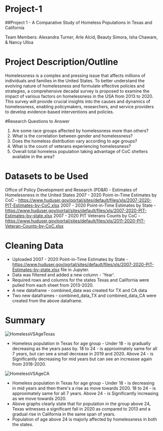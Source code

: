 
# Project-1
##Project 1 - A Comparative Study of Homeless Populations in Texas and California

Team Members: Alexandra Turner, Arle Alcid, Beauty Simora, Isha Chaware, & Nancy Ulloa

# Project Description/Outline
Homelessness is a complex and pressing issue that affects millions of individuals and families in the United States. To better understand the evolving nature of homelessness and formulate effective policies and strategies, a comprehensive decadal survey is proposed to examine the impact of various factors on homelessness in the USA from 2013 to 2020. This survey will provide crucial insights into the causes and dynamics of homelessness, enabling policymakers, researchers, and service providers to develop evidence-based interventions and policies.

#Research Questions to Answer
1. Are some race groups affected by homelessness more than others?
2. What is the correlation between gender and homelessness?
3. Does the homeless distribution vary according to age groups?
4. What is the count of veterans experiencing homelessness?
5. Overall total homeless population taking advantage of CoC shelters available in the area?


# Datasets to be Used
Office of Policy Development and Research (PD&R) - Estimates of Homelessness in the United States
2007 - 2020 Point-in-Time Estimates by CoC - https://www.huduser.gov/portal/sites/default/files/xls/2007-2020-PIT-Estimates-by-CoC.xlsx
2007 - 2020 Point-in-Time Estimates by State - https://www.huduser.gov/portal/sites/default/files/xls/2007-2020-PIT-Estimates-by-state.xlsx
2007 - 2020 PIT Veterans Counts by CoC - https://www.huduser.gov/portal/sites/default/files/xls/2011-2020-PIT-Veteran-Counts-by-CoC.xlsx


# Cleaning Data
- Uploaded 2007 - 2020 Point-in-Time Estimates by State - https://www.huduser.gov/portal/sites/default/files/xls/2007-2020-PIT-Estimates-by-state.xlsx file in Jupyter.
- Data was filtered and added a new column - 'Year'.
- Required rows and columns for the states Texas and California were pulled from each sheet from 2013-2020.
- A new dataframe - combined_data was created for TX and CA data
- Two new dataframes - combined_data_TX and combined_data_CA were created from the above dataframe.

# Summary
![HomelessVSAgeTexas](https://github.com/ajturner3/Project-1/assets/143370584/f6077641-0b22-4133-9f0a-66440a455713)

- Homeless population in Texas for age group - Under 18 - is gradually decreasing as the years pass by. 18 to 24 - is approximately same for all 7 years, but can see a small decrease in 2019 and 2020. Above 24 - is Significantly decreasing for mid years but can see an increasse again from 2018-2020.

![HomelessVSAgeCA](https://github.com/ajturner3/Project-1/assets/143370584/b4c05bf3-c9f4-4439-8f32-a9641b5b5437)


- Homeless population in Texas for age group - Under 18 - is decreasing in mid years and then there's a rise as move towards 2020. 18 to 24 - is approximately same for all 7 years. Above 24 - is Significantly increasing as we move towards 2020.
- Above graphs clearly state that for population in the group above 24, Texas witnesses a significant fall in 2020 as compared to 2013 and a gradual rise in California in the same span of years.
- Population of age above 24 is majorly affected by homelessness in both the states.

